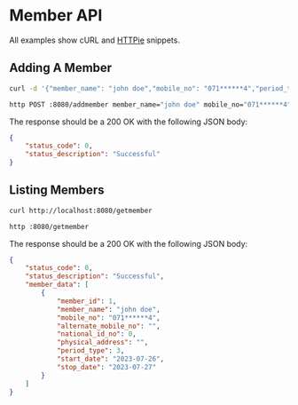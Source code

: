 # Member API

All examples show cURL and [HTTPie](https://httpie.io/cli) snippets.

## Adding A Member

```sh
curl -d '{"member_name": "john doe","mobile_no": "071******4","period_type": 3,"start_date": "2023-07-26","stop_date": "2023-07-27"}' -H 'Content-Type: application/json' http://localhost:8080/addmember

http POST :8080/addmember member_name="john doe" mobile_no="071******4" period_type=3 start_date="2023-07-26" stop_date="2023-07-27"
```

The response should be a 200 OK with the following JSON body:

```json
{
    "status_code": 0,
    "status_description": "Successful"
}
```

## Listing Members

```sh
curl http://localhost:8080/getmember

http :8080/getmember
```

The response should be a 200 OK with the following JSON body:

```json
{
    "status_code": 0,
    "status_description": "Successful",
    "member_data": [
        {
            "member_id": 1,
            "member_name": "john doe",
            "mobile_no": "071******4",
            "alternate_mobile_no": "",
            "national_id_no": 0,
            "physical_address": "",
            "period_type": 3,
            "start_date": "2023-07-26",
            "stop_date": "2023-07-27"
        }
    ]
}
```
